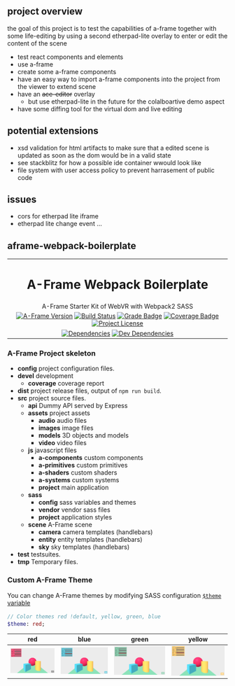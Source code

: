 ## project overview

the goal of this project is to test the capabilities of a-frame together with some life-editing by using a second etherpad-lite overlay to enter or edit the content of the scene

* test react components and elements
* use a-frame
* create some a-frame components
* have an easy way to import a-frame components into the project from the viewer to extend scene
* have an <strike>ace-editor</strike> overlay  
    * but use etherpad-lite in the future for the colalboartive demo aspect
* have some diffing tool for the virtual dom and live editing

    
## potential extensions

* xsd validation for html artifacts to make sure that a edited scene is updated as soon as the dom would be in a valid state    
* see stackblitz for how a possible ide container wwould look like
* file system with user access policy to prevent harrasement of public code

## issues

* cors for etherpad lite iframe
* etherpad lite change event ...

## aframe-webpack-boilerplate

| |
| :---: |
| <h1>A-Frame Webpack Boilerplate</h1> |
| A-Frame Starter Kit of WebVR with Webpack2 SASS |
| [![A-Frame Version][aframe-image]][aframe-url] [![Build Status][ci-image]][ci-url] [![Grade Badge][codacy-grade-image]][codacy-grade-url] [![Coverage Badge][coverage-image]][coverage-url]  [![Project License][license-image]][license-url] |
| [![Dependencies][dep-status-image]][dep-status-url] [![Dev Dependencies][devdep-status-image]][devdep-status-url] |

### A-Frame Project skeleton

- **config** project configuration files.
- **devel** development
  - **coverage** coverage report
- **dist** project release files, output of `npm run build`.
- **src** project source files.
  - **api** Dummy API served by Express
  - **assets** project assets
    - **audio** audio files
    - **images** image files
    - **models** 3D objects and models
    - **video** video files
  - **js** javascript files
    - **a-components** custom components
    - **a-primitives** custom primitives
    - **a-shaders** custom shaders
    - **a-systems** custom systems
    - **project** main application
  - **sass**
    - **config** sass variables and themes
    - **vendor** vendor sass files
    - **project** application styles
  - **scene** A-Frame scene
    - **camera** camera templates (handlebars)
    - **entity** entity templates (handlebars)
    - **sky** sky templates (handlebars)
- **test** testsuites.
- **tmp** Temporary files.

### Custom A-Frame Theme
You can change A-Frame themes by modifying SASS configuration [`$theme` variable](src/sass/config/_index.scss)
```sass
// Color themes red !default, yellow, green, blue
$theme: red;
```
| red | blue | green | yellow |
| :---: | :---: | :---: | :---: |
| ![Theme Default][screeenshot-theme-red] | ![Theme Default][screeenshot-theme-blue]  | ![Theme Default][screeenshot-theme-green]  | ![Theme Default][screeenshot-theme-yellow] |

<!-- ASSETS and LINKS -->
<!-- License -->
[license-image]: https://img.shields.io/badge/license-MIT-blue.svg?style=flat-square
[license-url]: https://raw.githubusercontent.com/mkungla/aframe-php/master/LICENSE

<!-- A-Frame -->
[aframe-image]: https://img.shields.io/badge/a--frame-0.5.0-FC3164.svg?style=flat-square
[aframe-url]: https://aframe.io/

<!-- travis-ci -->
[ci-image]: https://travis-ci.org/mkungla/aframe-webpack-boilerplate.svg?branch=master
[ci-url]: https://travis-ci.org/mkungla/aframe-webpack-boilerplate

<!-- Codacy Badge Grade -->
[codacy-grade-image]: https://api.codacy.com/project/badge/Grade/7a47a8ae8682467b9e33a3d47a6fbd54
[codacy-grade-url]: https://www.codacy.com/app/marko-kungla/aframe-webpack-boilerplate?utm_source=github.com&amp;utm_medium=referral&amp;utm_content=mkungla/aframe-webpack-boilerplate&amp;utm_campaign=Badge_Grade

<!-- Codacy Badge Coverage -->
[coverage-image]: https://api.codacy.com/project/badge/Coverage/7a47a8ae8682467b9e33a3d47a6fbd54
[coverage-url]: https://www.codacy.com/app/marko-kungla/aframe-webpack-boilerplate?utm_source=github.com&amp;utm_medium=referral&amp;utm_content=mkungla/aframe-webpack-boilerplate&amp;utm_campaign=Badge_Coverage

[dep-status-image]: https://david-dm.org/mkungla/aframe-webpack-boilerplate/status.svg
[dep-status-url]: https://david-dm.org/mkungla/aframe-webpack-boilerplate#info=dependencies
[devdep-status-image]: https://david-dm.org/mkungla/aframe-webpack-boilerplate/dev-status.svg
[devdep-status-url]: https://david-dm.org/mkungla/aframe-webpack-boilerplate#info=devDependencies

<!-- Screenshots -->
[screeenshot-theme-red]: src/assets/images/screenshots/theme-red.png
[screeenshot-theme-blue]: src/assets/images/screenshots/theme-blue.png
[screeenshot-theme-green]: src/assets/images/screenshots/theme-green.png
[screeenshot-theme-yellow]: src/assets/images/screenshots/theme-yellow.png
